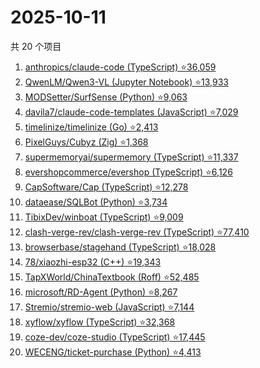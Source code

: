 # 2025-10-11

共 20 个项目

<!-- BEGIN GITHUB -->
<!-- 最后更新时间 2025-10-11 21:14:10 +0800 -->
1. [anthropics/claude-code (TypeScript) ⭐36,059](https://github.com/anthropics/claude-code)
1. [QwenLM/Qwen3-VL (Jupyter Notebook) ⭐13,933](https://github.com/QwenLM/Qwen3-VL)
1. [MODSetter/SurfSense (Python) ⭐9,063](https://github.com/MODSetter/SurfSense)
1. [davila7/claude-code-templates (JavaScript) ⭐7,029](https://github.com/davila7/claude-code-templates)
1. [timelinize/timelinize (Go) ⭐2,413](https://github.com/timelinize/timelinize)
1. [PixelGuys/Cubyz (Zig) ⭐1,368](https://github.com/PixelGuys/Cubyz)
1. [supermemoryai/supermemory (TypeScript) ⭐11,337](https://github.com/supermemoryai/supermemory)
1. [evershopcommerce/evershop (TypeScript) ⭐6,126](https://github.com/evershopcommerce/evershop)
1. [CapSoftware/Cap (TypeScript) ⭐12,278](https://github.com/CapSoftware/Cap)
1. [dataease/SQLBot (Python) ⭐3,734](https://github.com/dataease/SQLBot)
1. [TibixDev/winboat (TypeScript) ⭐9,009](https://github.com/TibixDev/winboat)
1. [clash-verge-rev/clash-verge-rev (TypeScript) ⭐77,410](https://github.com/clash-verge-rev/clash-verge-rev)
1. [browserbase/stagehand (TypeScript) ⭐18,028](https://github.com/browserbase/stagehand)
1. [78/xiaozhi-esp32 (C++) ⭐19,343](https://github.com/78/xiaozhi-esp32)
1. [TapXWorld/ChinaTextbook (Roff) ⭐52,485](https://github.com/TapXWorld/ChinaTextbook)
1. [microsoft/RD-Agent (Python) ⭐8,267](https://github.com/microsoft/RD-Agent)
1. [Stremio/stremio-web (JavaScript) ⭐7,144](https://github.com/Stremio/stremio-web)
1. [xyflow/xyflow (TypeScript) ⭐32,368](https://github.com/xyflow/xyflow)
1. [coze-dev/coze-studio (TypeScript) ⭐17,445](https://github.com/coze-dev/coze-studio)
1. [WECENG/ticket-purchase (Python) ⭐4,413](https://github.com/WECENG/ticket-purchase)
<!-- END GITHUB -->